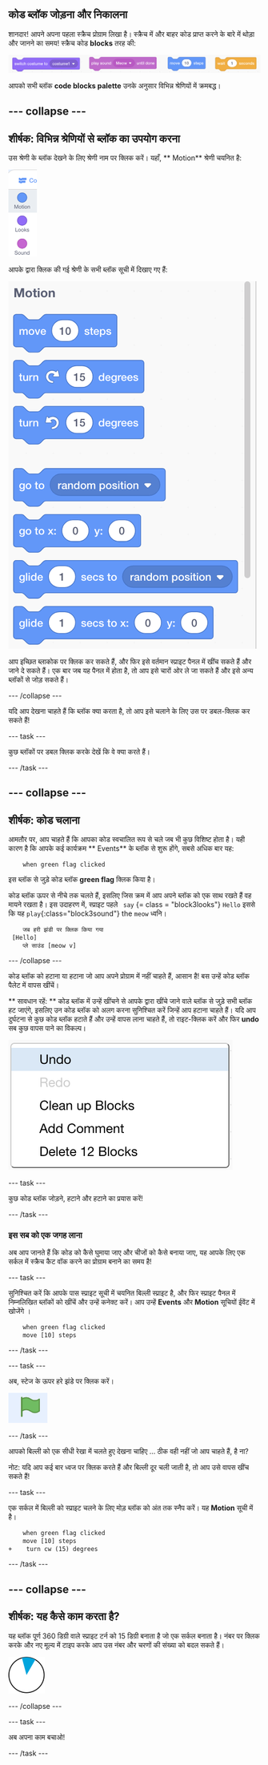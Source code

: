 ## कोड ब्लॉक जोड़ना और निकालना

शानदार! आपने अपना पहला स्क्रैच प्रोग्राम लिखा है। स्क्रैच में और बाहर कोड प्राप्त करने के बारे में थोड़ा और जानने का समय! स्क्रैच कोड **blocks** तरह की:

![](images/code1.png)

आपको सभी ब्लॉक **code blocks palette** उनके अनुसार विभिन्न श्रेणियों में क्रमबद्ध।

## \--- collapse \---

## शीर्षक: विभिन्न श्रेणियों से ब्लॉक का उपयोग करना

उस श्रेणी के ब्लॉक देखने के लिए श्रेणी नाम पर क्लिक करें। यहाँ, ** Motion** श्रेणी चयनित है:

![](images/code2a.png)

आपके द्वारा क्लिक की गई श्रेणी के सभी ब्लॉक सूची में दिखाए गए हैं:

![](images/code2b.png)

आप इच्छित ब्लाकोक पर क्लिक कर सकते हैं, और फिर इसे वर्तमान स्प्राइट पैनल में खींच सकते हैं और जाने दे सकते हैं। एक बार जब यह पैनल में होता है, तो आप इसे चारों ओर ले जा सकते हैं और इसे अन्य ब्लॉकों से जोड़ सकते हैं।

\--- /collapse \---

यदि आप देखना चाहते हैं कि ब्लॉक क्या करता है, तो आप इसे चलाने के लिए उस पर डबल-क्लिक कर सकते हैं!

\--- task \---

कुछ ब्लॉकों पर डबल क्लिक करके देखें कि वे क्या करते हैं।

\--- /task \---

## \--- collapse \---

## शीर्षक: कोड चलाना

आमतौर पर, आप चाहते हैं कि आपका कोड स्वचालित रूप से चले जब भी कुछ विशिष्ट होता है। यही कारण है कि आपके कई कार्यक्रम ** Events** के ब्लॉक से शुरू होंगे, सबसे अधिक बार यह:

```blocks3
    when green flag clicked
```

इस ब्लॉक से जुड़े कोड ब्लॉक **green flag** क्लिक किया है।

कोड ब्लॉक ऊपर से नीचे तक चलते हैं, इसलिए जिस क्रम में आप अपने ब्लॉक को एक साथ रखते हैं वह मायने रखता है। इस उदाहरण में, स्प्राइट पहले ` say` {= class = "block3looks"} `Hello` इससे कि यह `play`{:class="block3sound"} the `meow` ध्वनि।

```blocks3
    जब हरी झंडी पर क्लिक किया गया
 [Hello]
    प्ले साउंड [meow v]
```

\--- /collapse \---

कोड ब्लॉक को हटाना या हटाना जो आप अपने प्रोग्राम में नहीं चाहते हैं, आसान है! बस उन्हें कोड ब्लॉक पैलेट में वापस खींचें।

** सावधान रहें: ** कोड ब्लॉक में उन्हें खींचने से आपके द्वारा खींचे जाने वाले ब्लॉक से जुड़े सभी ब्लॉक हट जाएंगे, इसलिए उन कोड ब्लॉक को अलग करना सुनिश्चित करें जिन्हें आप हटाना चाहते हैं। यदि आप दुर्घटना से कुछ कोड ब्लॉक हटाते हैं और उन्हें वापस लाना चाहते हैं, तो राइट-क्लिक करें और फिर **undo** सब कुछ वापस पाने का विकल्प।

![](images/code6.png)

\--- task \---

कुछ कोड ब्लॉक जोड़ने, हटाने और हटाने का प्रयास करें!

\--- /task \---

### इस सब को एक जगह लाना

अब आप जानते हैं कि कोड को कैसे घुमाया जाए और चीजों को कैसे बनाया जाए, यह आपके लिए एक सर्कल में स्क्रैच कैट वॉक करने का प्रोग्राम बनाने का समय है!

\--- task \---

सुनिश्चित करें कि आपके पास स्प्राइट सूची में चयनित बिल्ली स्प्राइट है, और फिर स्प्राइट पैनल में निम्नलिखित ब्लॉकों को खींचें और उन्हें कनेक्ट करें। आप उन्हें **Events** और **Motion** सूचियों ईवेंट में खोजेंगे ।

```blocks3
    when green flag clicked
    move [10] steps
```

\--- /task \---

\--- task \---

अब, स्टेज के ऊपर हरे झंडे पर क्लिक करें।

![](images/code7.png)

\--- /task \---

आपको बिल्ली को एक सीधी रेखा में चलते हुए देखना चाहिए ... ठीक वही नहीं जो आप चाहते हैं, है ना?

नोट: यदि आप कई बार ध्वज पर क्लिक करते हैं और बिल्ली दूर चली जाती है, तो आप उसे वापस खींच सकते हैं!

\--- task \---

एक सर्कल में बिल्ली को स्प्राइट चलने के लिए मोड़ ब्लॉक को अंत तक स्नैप करें। यह **Motion** सूची में है।

```blocks3
    when green flag clicked
    move [10] steps
+    turn cw (15) degrees
```

\--- /task \---

## \--- collapse \---

## शीर्षक: यह कैसे काम करता है?

यह ब्लॉक पूर्ण 360 डिग्री वाले स्प्राइट टर्न को 15 डिग्री बनाता है जो एक सर्कल बनाता है। नंबर पर क्लिक करके और नए मूल्य में टाइप करके आप उस नंबर और चरणों की संख्या को बदल सकते हैं।

![](images/code9.png)

\--- /collapse \---

\--- task \---

अब अपना काम बचाओ!

\--- /task \---